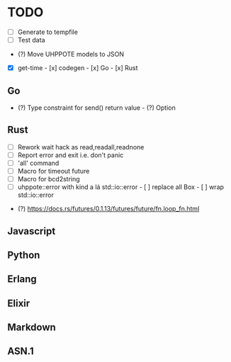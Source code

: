 # TODO

- [ ] Generate to tempfile
- [ ] Test data
- (?) Move UHPPOTE models to JSON

- [x] get-time
      - [x] codegen
      - [x] Go
      - [x] Rust

## Go
- (?) Type constraint for send() return value
      - (?) Option

## Rust

- [ ] Rework wait hack as read,readall,readnone
- [ ] Report error and exit i.e. don't panic
- [ ] 'all' command
- [ ] Macro for timeout future
- [ ] Macro for bcd2string
- [ ] uhppote::error with kind a lá std::io::error
      - [ ] replace all Box<dyn Error>
      - [ ] wrap std::io::error
- (?) https://docs.rs/futures/0.1.13/futures/future/fn.loop_fn.html

## Javascript

## Python

## Erlang

## Elixir

## Markdown

## ASN.1

